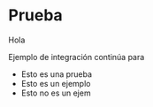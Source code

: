 # Prueba

Hola

Ejemplo de integración continúa para

* Esto es una prueba
* Esto es un ejemplo
* Esto no es un ejem

